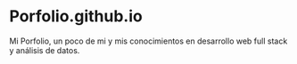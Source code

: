 # Porfolio.github.io
Mi Porfolio, un poco de mi y mis conocimientos en desarrollo web full stack y análisis de datos.
